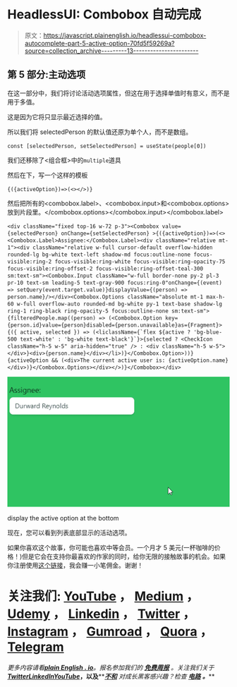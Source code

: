 # HeadlessUI: Combobox 自动完成

> 原文：<https://javascript.plainenglish.io/headlessui-combobox-autocomplete-part-5-active-option-70fd5f59269a?source=collection_archive---------13----------------------->

## 第 5 部分:主动选项

在这一部分中，我们将讨论活动选项属性，但这在用于选择单值时有意义，而不是用于多值。

这是因为它将只显示最近选择的值。

所以我们将 selectedPerson 的默认值还原为单个人，而不是数组。

```
const [selectedPerson, setSelectedPerson] = useState(people[0])
```

我们还移除了<组合框>中的`multiple`道具

然后在<combobox>下，写一个这样的模板</combobox>

```
{({activeOption})=>(<></>)} 
```

然后把所有的<combobox.label>、<combobox.input>和<combobox.options>放到片段里。</combobox.options></combobox.input></combobox.label>

```
<div className="fixed top-16 w-72 p-3"><Combobox value={selectedPerson} onChange={setSelectedPerson} >{({activeOption})=>(<><Combobox.Label>Assignee:</Combobox.Label><div className="relative mt-1"><div className="relative w-full cursor-default overflow-hidden rounded-lg bg-white text-left shadow-md focus:outline-none focus-visible:ring-2 focus-visible:ring-white focus-visible:ring-opacity-75 focus-visible:ring-offset-2 focus-visible:ring-offset-teal-300 sm:text-sm"><Combobox.Input className="w-full border-none py-2 pl-3 pr-10 text-sm leading-5 text-gray-900 focus:ring-0"onChange={(event) => setQuery(event.target.value)}displayValue={(person) => person.name}/></div><Combobox.Options className="absolute mt-1 max-h-60 w-full overflow-auto rounded-md bg-white py-1 text-base shadow-lg ring-1 ring-black ring-opacity-5 focus:outline-none sm:text-sm">{filteredPeople.map((person) => (<Combobox.Option key={person.id}value={person}disabled={person.unavailable}as={Fragment}>{({ active, selected }) => (<liclassName={`flex ${active ? 'bg-blue-500 text-white' : 'bg-white text-black'}`}>{selected ? <CheckIcon className="h-5 w-5" aria-hidden="true" /> : <div className="h-5 w-5"></div>}<div>{person.name}</div></li>)}</Combobox.Option>))}{activeOption && (<div>The current active user is: {activeOption.name}</div>)}</Combobox.Options></div></>)}</Combobox></div>
```

![](img/d0306b0466926772872197cc740d257c.png)

display the active option at the bottom

现在，您可以看到列表底部显示的活动选项。

如果你喜欢这个故事，你可能也喜欢中等会员。一个月才 5 美元(一杯咖啡的价格！)但是它会在支持你最喜欢的作家的同时，给你无限的接触故事的机会。如果你注册使用[这个链接](https://ckmobile.medium.com/membership)，我会赚一小笔佣金。谢谢！

# 关注我们: [YouTube](https://www.youtube.com/channel/UCu4-4FnutvSHVo9WHvq80Ww?sub_confirmation=1) ， [Medium](https://ckmobile.medium.com/) ， [Udemy](https://www.udemy.com/user/cyruschan2/) ， [Linkedin](https://www.linkedin.com/company/ckmobi/) ， [Twitter](https://twitter.com/ckmobilejavasc1) ， [Instagram](https://www.instagram.com/ckmobile8050) ， [Gumroad](https://app.gumroad.com/ckmobile) ， [Quora](https://ckmobile.quora.com/) ， [Telegram](https://t.me/ckmobi)

*更多内容请看*[***plain English . io***](https://plainenglish.io/)*。报名参加我们的* [***免费周报***](http://newsletter.plainenglish.io/) *。关注我们关于*[***Twitter***](https://twitter.com/inPlainEngHQ)[***LinkedIn***](https://www.linkedin.com/company/inplainenglish/)*[***YouTube***](https://www.youtube.com/channel/UCtipWUghju290NWcn8jhyAw)***，以及****[***不和***](https://discord.gg/GtDtUAvyhW) *对成长黑客感兴趣？检查* [***电路***](https://circuit.ooo/) ***。*****